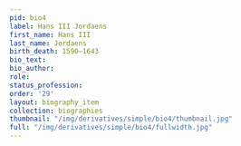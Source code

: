 ```yaml
---
pid: bio4
label: Hans III Jordaens
first_name: Hans III
last_name: Jordaens
birth_death: 1590–1643
bio_text:
bio_author:
role:
status_profession:
order: '29'
layout: biography_item
collection: biographies
thumbnail: "/img/derivatives/simple/bio4/thumbnail.jpg"
full: "/img/derivatives/simple/bio4/fullwidth.jpg"
---
```


